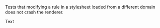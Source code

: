 Tests that modifying a rule in a stylesheet loaded from a different domain does not crash the renderer.

Text
